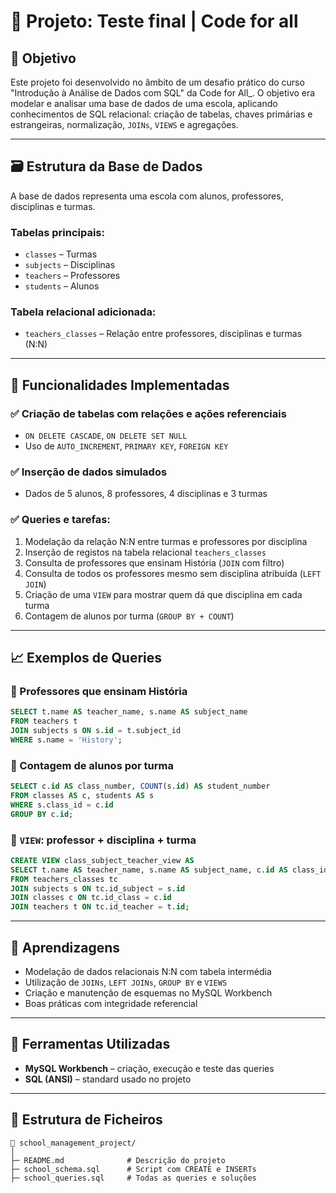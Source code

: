# 🏫 Projeto: Teste final | Code for all

## 📌 Objetivo

Este projeto foi desenvolvido no âmbito de um desafio prático do curso "Introdução à Análise de Dados com SQL" da Code for All_. O objetivo era modelar e analisar uma base de dados de uma escola, aplicando conhecimentos de SQL relacional: criação de tabelas, chaves primárias e estrangeiras, normalização, `JOINs`, `VIEWS` e agregações.

---

## 🗃️ Estrutura da Base de Dados

A base de dados representa uma escola com alunos, professores, disciplinas e turmas.

### Tabelas principais:
- `classes` – Turmas
- `subjects` – Disciplinas
- `teachers` – Professores
- `students` – Alunos

### Tabela relacional adicionada:
- `teachers_classes` – Relação entre professores, disciplinas e turmas (N:N)

---

## 🔧 Funcionalidades Implementadas

### ✅ Criação de tabelas com relações e ações referenciais
- `ON DELETE CASCADE`, `ON DELETE SET NULL`
- Uso de `AUTO_INCREMENT`, `PRIMARY KEY`, `FOREIGN KEY`

### ✅ Inserção de dados simulados
- Dados de 5 alunos, 8 professores, 4 disciplinas e 3 turmas

### ✅ Queries e tarefas:
1. Modelação da relação N:N entre turmas e professores por disciplina
2. Inserção de registos na tabela relacional `teachers_classes`
3. Consulta de professores que ensinam História (`JOIN` com filtro)
4. Consulta de todos os professores mesmo sem disciplina atribuída (`LEFT JOIN`)
5. Criação de uma `VIEW` para mostrar quem dá que disciplina em cada turma
6. Contagem de alunos por turma (`GROUP BY + COUNT`)

---

## 📈 Exemplos de Queries

### 🔹 Professores que ensinam História
```sql
SELECT t.name AS teacher_name, s.name AS subject_name
FROM teachers t
JOIN subjects s ON s.id = t.subject_id
WHERE s.name = 'History';
```

### 🔹 Contagem de alunos por turma
```sql
SELECT c.id AS class_number, COUNT(s.id) AS student_number
FROM classes AS c, students AS s
WHERE s.class_id = c.id
GROUP BY c.id;
```

### 🔹 `VIEW`: professor + disciplina + turma
```sql
CREATE VIEW class_subject_teacher_view AS
SELECT t.name AS teacher_name, s.name AS subject_name, c.id AS class_id
FROM teachers_classes tc
JOIN subjects s ON tc.id_subject = s.id
JOIN classes c ON tc.id_class = c.id
JOIN teachers t ON tc.id_teacher = t.id;
```

---

## 🧠 Aprendizagens

- Modelação de dados relacionais N:N com tabela intermédia
- Utilização de `JOINs`, `LEFT JOINs`, `GROUP BY` e `VIEWS`
- Criação e manutenção de esquemas no MySQL Workbench
- Boas práticas com integridade referencial

---

## 🧰 Ferramentas Utilizadas

- **MySQL Workbench** – criação, execução e teste das queries
- **SQL (ANSI)** – standard usado no projeto

---

## 📂 Estrutura de Ficheiros

```
📁 school_management_project/
│
├─ README.md              # Descrição do projeto
├─ school_schema.sql      # Script com CREATE e INSERTs
├─ school_queries.sql     # Todas as queries e soluções
```

